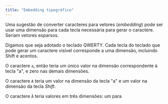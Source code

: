 ```yaml
---
title: "Embedding tipográfico"
---
```


Uma sugestão de converter caracteres para vetores (*embedding*) pode ser usar 
uma dimensão para cada tecla necessária para gerar o caractere. Seriam vetores
esparsos.

Digamos que seja adotado o teclado QWERTY. Cada tecla do teclado que pode 
gerar um caractere visível corresponde a uma dimensão, incluindo Shift 
e acentos. 

O caractere `a`, então teria um único valor na dimensão
correspondente à tecla "a", e zero nas demais dimensões. 

O caractere `A` teria um valor na dimensão da tecla "a" e um
valor na dimensão da tecla *Shift*.

O caractere `Â` teria valores em três dimensões: um para 
